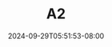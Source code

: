 --- 
title: "A2"
description: "download bokep A2 gratis durasi panjang terbaru"
date: 2024-09-29T05:51:53-08:00
file_code: "pq4j2eyotf77"
draft: false
cover: "oj9gg2bpmul5ffmf.jpg"
tags: [""]
length: 59
fld_id: "1483191"
foldername: "Ayu esempe"
categories: ["Ayu esempe"]
views: 0
---